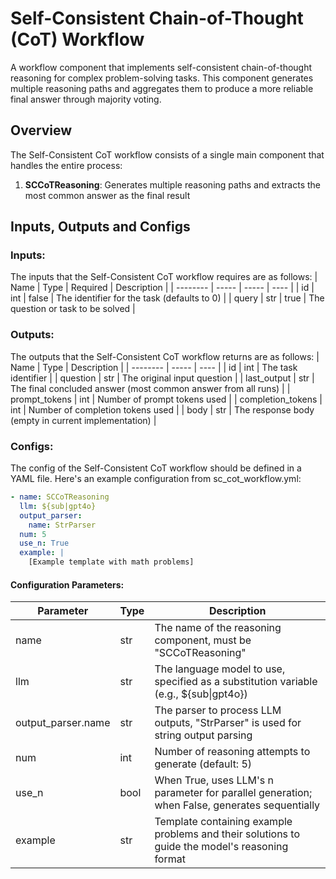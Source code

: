 # Self-Consistent Chain-of-Thought (CoT) Workflow

A workflow component that implements self-consistent chain-of-thought reasoning for complex problem-solving tasks. This component generates multiple reasoning paths and aggregates them to produce a more reliable final answer through majority voting.

## Overview

The Self-Consistent CoT workflow consists of a single main component that handles the entire process:

1. **SCCoTReasoning**: Generates multiple reasoning paths and extracts the most common answer as the final result

## Inputs, Outputs and Configs

### Inputs:
The inputs that the Self-Consistent CoT workflow requires are as follows:
| Name     | Type | Required | Description |
| -------- | ----- | ----- | ---- |
| id | int | false | The identifier for the task (defaults to 0) |
| query | str | true | The question or task to be solved |

### Outputs:
The outputs that the Self-Consistent CoT workflow returns are as follows:
| Name     | Type | Description |
| -------- | ----- | ---- |
| id | int | The task identifier |
| question | str | The original input question |
| last_output | str | The final concluded answer (most common answer from all runs) |
| prompt_tokens | int | Number of prompt tokens used |
| completion_tokens | int | Number of completion tokens used |
| body | str | The response body (empty in current implementation) |

### Configs:
The config of the Self-Consistent CoT workflow should be defined in a YAML file. Here's an example configuration from sc_cot_workflow.yml:
```yml
- name: SCCoTReasoning
  llm: ${sub|gpt4o}
  output_parser: 
    name: StrParser
  num: 5
  use_n: True
  example: |
    [Example template with math problems]
```

#### Configuration Parameters:
| Parameter | Type | Description |
| --------- | ---- | ----------- |
| name | str | The name of the reasoning component, must be "SCCoTReasoning" |
| llm | str | The language model to use, specified as a substitution variable (e.g., ${sub\|gpt4o}) |
| output_parser.name | str | The parser to process LLM outputs, "StrParser" is used for string output parsing |
| num | int | Number of reasoning attempts to generate (default: 5) |
| use_n | bool | When True, uses LLM's n parameter for parallel generation; when False, generates sequentially |
| example | str | Template containing example problems and their solutions to guide the model's reasoning format |


